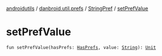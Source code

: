 [androidutils](../../index.md) / [danbroid.util.prefs](../index.md) / [StringPref](index.md) / [setPrefValue](./set-pref-value.md)

# setPrefValue

`fun setPrefValue(hasPrefs: `[`HasPrefs`](../-has-prefs/index.md)`, value: `[`String`](https://kotlinlang.org/api/latest/jvm/stdlib/kotlin/-string/index.html)`): `[`Unit`](https://kotlinlang.org/api/latest/jvm/stdlib/kotlin/-unit/index.html)